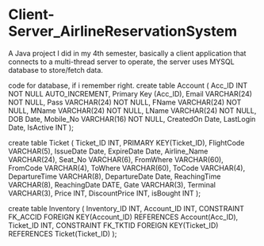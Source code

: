 # Client-Server_AirlineReservationSystem
A Java project I did in my 4th semester, basically a client application that connects to a multi-thread server to operate, the server uses MYSQL database to store/fetch data.

code for database, if i remember right.
create table Account
(
Acc_ID INT NOT NULL AUTO_INCREMENT,
Primary Key (Acc_ID),
Email VARCHAR(24) NOT NULL,
Pass VARCHAR(24) NOT NULL,
FName VARCHAR(24) NOT NULL,
MName VARCHAR(24) NOT NULL,
LName VARCHAR(24) NOT NULL,
DOB Date,
Mobile_No VARCHAR(16) NOT NULL,
CreatedOn Date,
LastLogin Date,
IsActive INT
);

create table Ticket
(
Ticket_ID INT,
PRIMARY KEY(Ticket_ID),
FlightCode VARCHAR(5),
IssueDate Date,
ExpireDate Date,
Airline_Name VARCHAR(24),
Seat_No VARCHAR(6),
FromWhere VARCHAR(60),
FromCode VARCHAR(4),
ToWhere VARCHAR(60),
ToCode VARCHAR(4),
DepartureTime VARCHAR(8),
DepartureDate Date,
ReachingTime VARCHAR(8),
ReachingDate DATE,
Gate VARCHAR(3),
Terminal VARCHAR(3),
Price INT,
DiscountPrice INT,
isBought INT
);

create table Inventory
(
Inventory_ID INT,
Account_ID INT,
CONSTRAINT FK_ACCID FOREIGN KEY(Account_ID) REFERENCES Account(Acc_ID),
Ticket_ID INT,
CONSTRAINT FK_TKTID FOREIGN KEY(Ticket_ID) REFERENCES Ticket(Ticket_ID)
);
